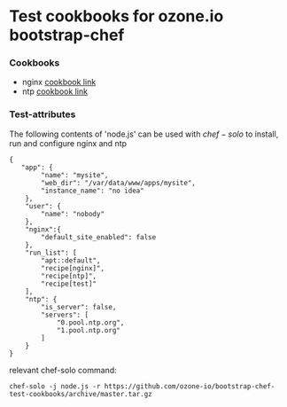 # Test cookbooks for ozone.io bootstrap-chef


### Cookbooks
* nginx [cookbook link](http://community.opscode.com/cookbooks/nginx)
* ntp [cookbook link](http://community.opscode.com/cookbooks/ntp)

### Test-attributes
The following contents of 'node.js' can be used with $chef-solo$ to install, run and configure nginx and ntp 

    {
       "app": {
            "name": "mysite",
            "web_dir": "/var/data/www/apps/mysite",
            "instance_name": "no idea"
        },
        "user": {
            "name": "nobody"
        },
        "nginx":{
            "default_site_enabled": false
        },
        "run_list": [
            "apt::default",
            "recipe[nginx]",
            "recipe[ntp]",
            "recipe[test]"
        ],
        "ntp": {
            "is_server": false,
            "servers": [
                "0.pool.ntp.org",
                "1.pool.ntp.org"
            ]
        }
    }
        
relevant chef-solo command:

    chef-solo -j node.js -r https://github.com/ozone-io/bootstrap-chef-test-cookbooks/archive/master.tar.gz

